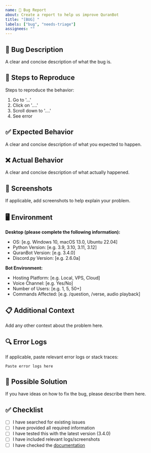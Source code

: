 ```yaml
---
name: 🐛 Bug Report
about: Create a report to help us improve QuranBot
title: "[BUG] "
labels: ["bug", "needs-triage"]
assignees: ""
---
```


## 🐛 Bug Description

A clear and concise description of what the bug is.

## 🔄 Steps to Reproduce

Steps to reproduce the behavior:

1. Go to '...'
2. Click on '....'
3. Scroll down to '....'
4. See error

## ✅ Expected Behavior

A clear and concise description of what you expected to happen.

## ❌ Actual Behavior

A clear and concise description of what actually happened.

## 📸 Screenshots

If applicable, add screenshots to help explain your problem.

## 🖥️ Environment

**Desktop (please complete the following information):**

- OS: [e.g. Windows 10, macOS 13.0, Ubuntu 22.04]
- Python Version: [e.g. 3.9, 3.10, 3.11, 3.12]
- QuranBot Version: [e.g. 3.4.0]
- Discord.py Version: [e.g. 2.6.0a]

**Bot Environment:**

- Hosting Platform: [e.g. Local, VPS, Cloud]
- Voice Channel: [e.g. Yes/No]
- Number of Users: [e.g. 1, 5, 50+]
- Commands Affected: [e.g. /question, /verse, audio playback]

## 📋 Additional Context

Add any other context about the problem here.

## 🔍 Error Logs

If applicable, paste relevant error logs or stack traces:

```
Paste error logs here
```

## 🎯 Possible Solution

If you have ideas on how to fix the bug, please describe them here.

## ✅ Checklist

- [ ] I have searched for existing issues
- [ ] I have provided all required information
- [ ] I have tested this with the latest version (3.4.0)
- [ ] I have included relevant logs/screenshots
- [ ] I have checked the [documentation](https://github.com/trippixn963/QuranBot/blob/master/README.md)
